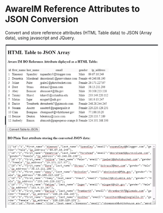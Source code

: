 # AwareIM Reference Attributes to JSON Conversion
Convert and store reference attributes (HTML Table data) to JSON (Array data), using javascript and JQuery.

![HTML to JSON](https://github.com/RennurApps/AwareIM-Reference-Attributes-to-JSON/blob/master/htmltojson.png)
